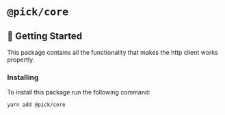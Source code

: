 # `@pick/core`

## 🚀 Getting Started

This package contains all the functionality that makes the http client works
propertly.

### Installing

To install this package run the following command:

```bash
yarn add @pick/core
```
